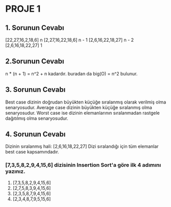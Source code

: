 # PROJE 1
## 1. Sorunun Cevabı
[22,27,16,2,18,6] n
[2,27,16,22,18,6] n - 1
[2,6,16,22,18,27] n - 2
[2,6,16,18,22,27] 1

## 2.Sorunun Cevabı 
n * (n + 1) = n^2 + n kadardır.
buradan da big(O) = n^2 bulunur.

## 3. Sorunun Cevabı 
Best case dizinin doğrudan büyükten küçüğe sıralanmış olarak verilmiş olma senaryosudur. 
Average case dizinin büyükten küçüğe sıralanmış olma senaryosudur. 
Worst case ise dizinin elemanlarının sıralanmadan rastgele dağıtılmış olma senaryosudur. 

## 4. Sorunun Cevabı 
Dizinin sıralanmış hali: [2,6,16,18,22,27] 
Dizi sıralandığı için tüm elemanlar best case kapsamındadır.

### [7,3,5,8,2,9,4,15,6] dizisinin Insertion Sort'a göre ilk 4 adımını yazınız.

1. [7,3,5,8,2,9,4,15,6]
2. [2,7,5,8,3,9,4,15,6]
3. [2,3,5,8,7,9,4,15,6]
4. [2,3,4,8,7,9,5,15,6]





